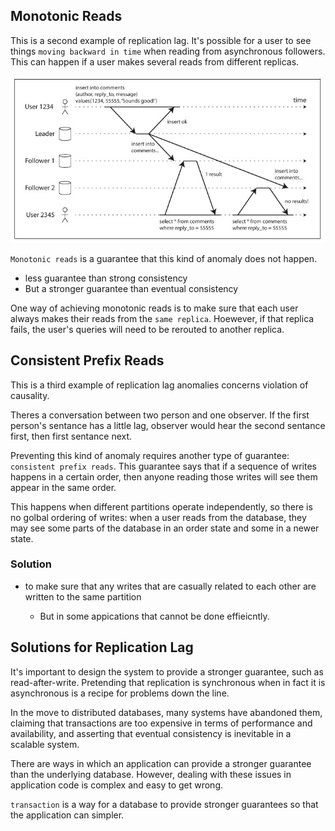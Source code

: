 ## Monotonic Reads
This is a second example of replication lag. It's possible for a user to see things `moving backward in time` when reading from asynchronous followers. This can happen if a user makes several reads from different replicas.


<img src="./images/MonotonicReads.jpg" />

`Monotonic reads` is a guarantee that this kind of anomaly does not happen.

* less guarantee than strong consistency
* But a stronger guarantee than eventual consistency

One way of achieving monotonic reads is to make sure that each user always makes their reads from the `same replica`. Hoewever, if that replica fails, the user's queries will need to be rerouted to another replica.

## Consistent Prefix Reads
This is a third example of replication lag anomalies concerns violation of causality.

Theres a conversation between two person and one observer. If the first person's sentance has a little lag, observer would hear the second sentance first, then first sentance next.

Preventing this kind of anomaly requires another type of guarantee: `consistent prefix reads`. This guarantee says that if a sequence of writes happens in a certain order, then anyone reading those writes will see them appear in the same order.

This happens when different partitions operate independently, so there is no golbal ordering of writes: when a user reads from the database, they may see some parts of the database in an order state and some in a newer state.

### Solution
* to make sure that any writes that are casually related to each other are written to the same partition
  
  * But in some appications that cannot be done effieicntly.

## Solutions for Replication Lag
It's important to design the system to provide a stronger guarantee, such as read-after-write. Pretending that replication is synchronous when in fact it is asynchronous is a recipe for problems down the line.

In the move to distributed databases, many systems have abandoned them, claiming that transactions are too expensive in terms of performance and availability, and asserting that eventual consistency is inevitable in a scalable system.

There are ways in which an application can provide a stronger guarantee than the underlying database. However, dealing with these issues in application code is complex and easy to get wrong.

`transaction` is a way for a database to provide stronger guarantees so that the application can simpler.